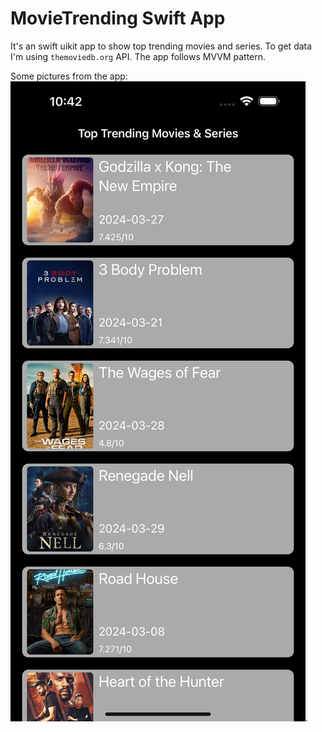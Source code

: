 #  MovieTrending Swift App
It's an swift uikit app to show top trending movies and series. To get data I'm using `themoviedb.org` API. The app follows MVVM pattern.

Some pictures from the app:
![List darkmode](/pictures/list_darkmode.png).

